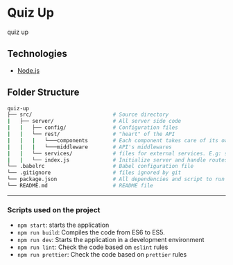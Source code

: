 # Quiz Up

quiz up

## Technologies

- [Node.js](https://nodejs.org/en/)

## Folder Structure

```bash
quiz-up
├── src/                          # Source directory
|   ├── server/                   # All server side code
|   |   ├── config/               # Configuration files
|   |   └── rest/                 # "heart" of the API
|   |   |   └───components        # Each component takes care of its own routes, controller and model
|   |   |   └───middleware        # API's middlewares
|   |   └── services/             # files for external services. E.g: sending mails
|   |   └── index.js              # Initialize server and handle routes and services
└── .babelrc                      # Babel configuration file
└── .gitignore                    # files ignored by git
└── package.json                  # All dependencies and script to run the application
└── README.md                     # README file
```

---

### Scripts used on the project

- `npm start`: starts the application
- `npm run build`: Compiles the code from ES6 to ES5.
- `npm run dev`: Starts the application in a development environment
- `npm run lint`: Check the code based on `eslint` rules
- `npm run prettier`: Check the code based on `prettier` rules
